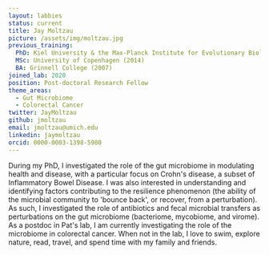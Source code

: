 ```yaml
---
layout: labbies
status: current
title: Jay Moltzau
picture: /assets/img/moltzau.jpg
previous_training:
  PhD: Kiel University & the Max-Planck Institute for Evolutionary Biology (2017)
  MSc: University of Copenhagen (2014)
  BA: Grinnell College (2007)
joined_lab: 2020
position: Post-doctoral Research Fellow
theme_areas:
  - Gut Microbiome
  - Colorectal Cancer
twitter: JayMoltzau
github: jmoltzau
email: jmoltzau@umich.edu
linkedin: jaymoltzau
orcid: 0000-0003-1398-5980
---
```


During my PhD, I investigated the role of the gut microbiome in modulating health and disease, with a particular focus on Crohn's disease, a subset of Inflammatory Bowel Disease. I was also interested in understanding and identifying factors contributing to the resilience phenomenon (the ability of the microbial community to 'bounce back', or recover, from a perturbation). As such, I investigated the role of antibiotics and fecal microbial transfers as perturbations on the gut microbiome (bacteriome, mycobiome, and virome). As a postdoc in Pat's lab, I am currently investigating the role of the microbiome in colorectal cancer. When not in the lab, I love to swim, explore nature, read, travel, and spend time with my family and friends. 
